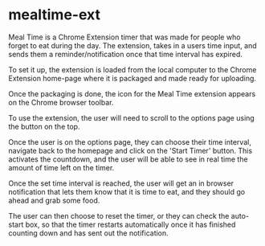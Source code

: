 # mealtime-ext

Meal Time is a Chrome Extension timer that was made for people who forget to eat during the day.
The extension, takes in a users time input, and sends them a reminder/notification once that time interval has expired.

To set it up, the extension is loaded from the local computer to the Chrome
Extension home-page where it is packaged and made ready for uploading.

Once the packaging is done, the icon for the Meal Time extension appears on the Chrome browser toolbar.

To use the extension, the user will need to scroll to the options page using the button on the top.

Once the user is on the options page, they can choose their time interval, navigate back to the homepage
and click on the 'Start Timer' button. This activates the countdown, and the user will be able to see in real time
the amount of time left on the timer.

Once the set time interval is reached, the user will get an in browser notification that lets them know that it is time
to eat, and they should go ahead and grab some food.

The user can then choose to reset the timer, or they can check the auto-start box, so that the timer restarts automatically
once it has finished counting down and has sent out the notification.
